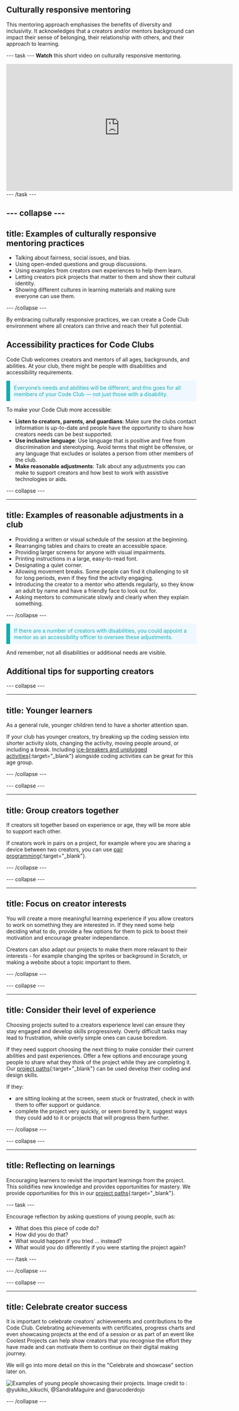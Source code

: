 ## Culturally responsive mentoring

This mentoring approach emphasises the benefits of diversity and inclusivity. It acknowledges that a creators and/or mentors background can impact their sense of belonging, their relationship with others, and their approach to learning.

--- task ---
**Watch** this short video on culturally responsive mentoring.
<iframe width="600" height="337" src="https://www.youtube.com/embed/2tM-C2X9rAY" title="Culturally responsive mentoring practices in your Code Club" frameborder="0" allow="accelerometer; autoplay; clipboard-write; encrypted-media; gyroscope; picture-in-picture; web-share" referrerpolicy="strict-origin-when-cross-origin" allowfullscreen></iframe>
--- /task ---

--- collapse ---
---
title: Examples of culturally responsive mentoring practices
---  

+ Talking about fairness, social issues, and bias.
+ Using open-ended questions and group discussions.
+ Using examples from creators own experiences to help them learn.
+ Letting creators pick projects that matter to them and show their cultural identity.
+ Showing different cultures in learning materials and making sure everyone can use them.

--- /collapse ---

By embracing culturally responsive practices, we can create a Code Club environment where all creators can thrive and reach their full potential.

## Accessibility practices for Code Clubs
Code Club welcomes creators and mentors of all ages, backgrounds, and abilities. At your club, there might be people with disabilities and accessibility requirements.

<p style="border-left: solid; border-width:10px; border-color: #0faeb0; background-color: aliceblue; padding: 10px;">
<span style="color: #0faeb0">Everyone’s needs and abilities will be different, and this goes for all members of your Code Club — not just those with a disability.</p>
  
To make your Code Club more accessible:

+ **Listen to creators, parents, and guardians**: Make sure the clubs contact information is up-to-date and people have the opportunity to share how creators needs can be best supported.
+ **Use inclusive language**: Use language that is positive and free from discrimination and stereotyping. Avoid terms that might be offensive, or any language that excludes or isolates a person from other members of the club. 
+ **Make reasonable adjustments**: Talk about any adjustments you can make to support creators and how best to work with assistive technologies or aids.

--- collapse ---
  
---
title: Examples of reasonable adjustments in a club
---

+ Providing a written or visual schedule of the session at the beginning.
+ Rearranging tables and chairs to create an accessible space.
+ Providing larger screens for anyone with visual impairments.
+ Printing instructions in a large, easy-to-read font.
+ Designating a quiet corner.
+ Allowing movement breaks. Some people can find it challenging to sit for long periods, even if they find the activity engaging.
+ Introducing the creator to a mentor who attends regularly, so they know an adult by name and have a friendly face to look out for.
+ Asking mentors to communicate slowly and clearly when they explain something.

--- /collapse ---

<p style="border-left: solid; border-width:10px; border-color: #0faeb0; background-color: aliceblue; padding: 10px;">
<span style="color: #0faeb0">If there are a number of creators with disabilities, you could appoint a mentor as an accessibility officer to oversee these adjustments.</p>

And remember, not all disabilities or additional needs are visible.


## Additional tips for supporting creators


--- collapse ---
  
---
title: Younger learners
---
As a general rule, younger children tend to have a shorter attention span.

If your club has younger creators, try breaking up the coding session into shorter activity slots, changing the activity, moving people around, or including a break.
Including [ice-breakers and unplugged activities](https://codeclub.org/en/resources/activities){:target="_blank"} alongside coding activities can be great for this age group.

--- /collapse ---

--- collapse ---

---
title: Group creators together
---
If creators sit together based on experience or age, they will be more able to support each other.

If creators work in pairs on a project, for example where you are sharing a device between two creators, you can use [pair programming](https://static.teachcomputing.org/pedagogy/QR3-Pair-programming.pdf){:target="_blank"}. 

--- /collapse ---
  


  
--- collapse ---
  
---
title: Focus on creator interests
---
You will create a more meaningful learning experience if you allow creators to work on something they are interested in. If they need some help deciding what to do, provide a few options for them to pick to boost their motivation and encourage greater independance. 

Creators can also adapt our projects to make them more relavant to their interests - for example changing the sprites or background in Scratch, or making a website about a topic important to them.

--- /collapse ---

--- collapse ---
  
---
title: Consider their level of experience
---
Choosing projects suited to a creators experience level can ensure they stay engaged and develop skills progressively. Overly difficult tasks may lead to frustration, while overly simple ones can cause boredom.

If they need support choosing the next thing to make consider their current abilities and past experiences. Offer a few options and encourage young people to share what they think of the project while they are completing it. Our [project paths](https://projects.raspberrypi.org/en/paths){:target="_blank"} can be used develop their coding and design skills.

If they:
- are sitting looking at the screen, seem stuck or frustrated, check in with them to offer support or guidance.
- complete the project very quickly, or seem bored by it, suggest ways they could add to it or projects that will progress them further.

--- /collapse ---

--- collapse ---
  
---
title: Reflecting on learnings
--- 
Encouraging learners to revisit the important learnings from the project. This solidifies new knowledge and provides opportunities for mastery. We provide opportunities for this in our [project paths](https://projects.raspberrypi.org/en/paths){:target="_blank"}.

--- task ---

Encourage reflection by asking questions of young people, such as:
+ What does this piece of code do?
+ How did you do that?
+ What would happen if you tried … instead? 
+ What would you do differently if you were starting the project again?

--- /task ---


--- /collapse ---

--- collapse ---
  
---
title: Celebrate creator success
---
It is important to celebrate creators’ achievements and contributions to the Code Club. Celebrating achievements with certificates, progress charts and even showcasing projects at the end of a session or as part of an event like Coolest Projects can help show creators that you recognise the effort they have made and can motivate them to continue on their digital making journey. 

We will go into more detail on this in the "Celebrate and showcase" section later on.

![Examples of young people showcasing their projects. Image credit to : @yukiko_kikuchi, @SandraMaguire and @arucoderdojo](images/Showcase.png)

--- /collapse ---


